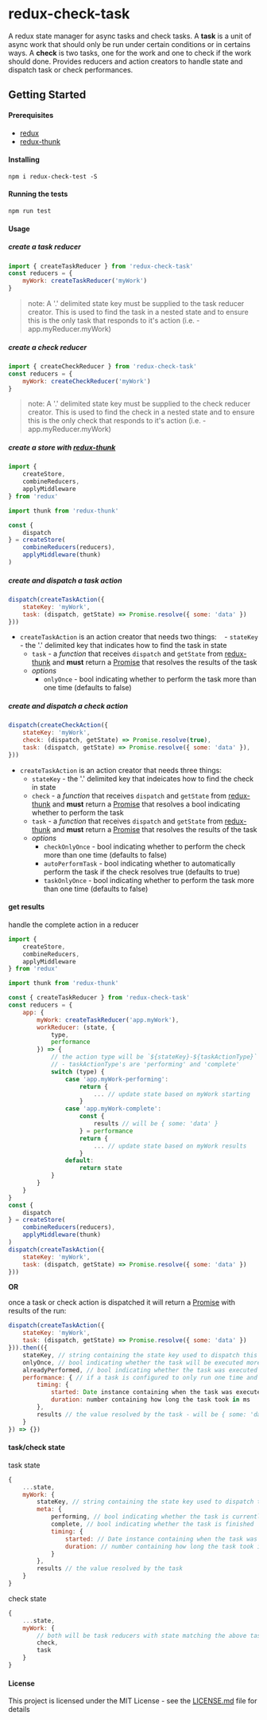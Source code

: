 # redux-check-task

A redux state manager for async tasks and check tasks. A **task** is a unit of async work that should only be run under certain conditions or in certains ways. A **check** is two tasks, one for the work and one to check if the work should done. Provides reducers and action creators to handle state and dispatch task or check performances.

## Getting Started

#### Prerequisites
 - [redux](https://github.com/reactjs/redux)
 - [redux-thunk](https://github.com/gaearon/redux-thunk)

#### Installing
```
npm i redux-check-test -S
```

#### Running the tests
```
npm run test
```

#### Usage
##### create a task reducer
```javascript
import { createTaskReducer } from 'redux-check-task'
const reducers = {
    myWork: createTaskReducer('myWork')
}
```
 > note: A '.' delimited state key must be supplied to the task reducer creator. This is used to find the task in a nested state and to ensure this is the only task that responds to it's action (i.e. - app.myReducer.myWork)
 
##### create a check reducer
```javascript
import { createCheckReducer } from 'redux-check-task'
const reducers = {
    myWork: createCheckReducer('myWork')
}
```
 > note: A '.' delimited state key must be supplied to the check reducer creator. This is used to find the check in a nested state and to ensure this is the only check that responds to it's action (i.e. - app.myReducer.myWork)

##### create a store with [redux-thunk](https://github.com/gaearon/redux-thunk)
```javascript
import {
    createStore,
    combineReducers,
    applyMiddleware
} from 'redux'

import thunk from 'redux-thunk'

const {
    dispatch
} = createStore(
    combineReducers(reducers),
    applyMiddleware(thunk)
)
```

##### create and dispatch a task action
```javascript
dispatch(createTaskAction({
    stateKey: 'myWork',
    task: (dispatch, getState) => Promise.resolve({ some: 'data' })
}))
```
 - `createTaskAction` is an action creator that needs two things:
    - `stateKey` - the '.' delimited key that indicates how to find the task in state
    - `task` - a *function* that receives `dispatch` and `getState` from [redux-thunk](https://github.com/gaearon/redux-thunk) and **must** return a [Promise](https://developer.mozilla.org/en-US/docs/Web/JavaScript/Reference/Global_Objects/Promise) that resolves the results of the task
    - *options*
        - `onlyOnce` - bool indicating whether to perform the task more than one time (defaults to false)

##### create and dispatch a check action
```javascript
dispatch(createCheckAction({
    stateKey: 'myWork',
    check: (dispatch, getState) => Promise.resolve(true),
    task: (dispatch, getState) => Promise.resolve({ some: 'data' }),
}))
```
 - `createTaskAction` is an action creator that needs three things:
    - `stateKey` - the '.' delimited key that indeicates how to find the check in state
    - `check` - a *function* that receives `dispatch` and `getState` from [redux-thunk](https://github.com/gaearon/redux-thunk) and **must** return a [Promise](https://developer.mozilla.org/en-US/docs/Web/JavaScript/Reference/Global_Objects/Promise) that resolves a bool indicating whether to perform the task
    - `task` - a *function* that receives `dispatch` and `getState` from [redux-thunk](https://github.com/gaearon/redux-thunk) and **must** return a [Promise](https://developer.mozilla.org/en-US/docs/Web/JavaScript/Reference/Global_Objects/Promise) that resolves the results of the task
    - *options*
        - `checkOnlyOnce` - bool indicating whether to perform the check more than one time (defaults to false)
        - `autoPerformTask` - bool indicating whether to automatically perform the task if the check resolves true (defaults to true)
        - `taskOnlyOnce` - bool indicating whether to perform the task more than one time (defaults to false)

#### get results
handle the complete action in a reducer
```javascript
import {
    createStore,
    combineReducers,
    applyMiddleware
} from 'redux'

import thunk from 'redux-thunk'

const { createTaskReducer } from 'redux-check-task'
const reducers = {
    app: {
        myWork: createTaskReducer('app.myWork'),
        workReducer: (state, {
            type,
            performance
        }) => {
            // the action type will be `${stateKey}-${taskActionType}` 
            // - taskActionType's are 'performing' and 'complete'
            switch (type) {
                case 'app.myWork-performing':
                    return {
                        ... // update state based on myWork starting
                    }
                case 'app.myWork-complete':
                    const {
                        results // will be { some: 'data' }
                    } = performance
                    return {
                        ... // update state based on myWork results
                    }
                default:
                    return state
            }
        }
    }
}
const {
    dispatch
} = createStore(
    combineReducers(reducers),
    applyMiddleware(thunk)
)
dispatch(createTaskAction({
    stateKey: 'myWork',
    task: (dispatch, getState) => Promise.resolve({ some: 'data' })
}))
```
**OR**

once a task or check action is dispatched it will return a [Promise](https://developer.mozilla.org/en-US/docs/Web/JavaScript/Reference/Global_Objects/Promise) with results of the run:
```javascript
dispatch(createTaskAction({
    stateKey: 'myWork',
    task: (dispatch, getState) => Promise.resolve({ some: 'data' })
})).then(({
    stateKey, // string containing the state key used to dispatch this task
    onlyOnce, // bool indicating whether the task will be executed more than once,
    alreadyPerformed, // bool indicating whether the task was executed by a previous dispatch,
    performance: { // if a task is configured to only run one time and it has already been executed, the performance property will be undefined
        timing: {
            started: Date instance containing when the task was executed
            duration: number containing how long the task took in ms
        },
        results // the value resolved by the task - will be { some: 'data' }
    }
}) => {})
```

#### task/check state
task state
```javascript
{
    ...state,
    myWork: {
        stateKey, // string containing the state key used to dispatch this task (will be 'myWork' in this case)
        meta: {
            performing, // bool indicating whether the task is currently in progress
            complete, // bool indicating whether the task is finished
            timing: {
                started: // Date instance containing when the task was executed
                duration: // number containing how long the task took in ms
            }
        },
        results // the value resolved by the task
    }
}
```
check state
```javascript
{
    ...state,
    myWork: {
        // both will be task reducers with state matching the above task structure
        check, 
        task
    }
}
```

#### License

This project is licensed under the MIT License - see the [LICENSE.md](LICENSE.md) file for details

